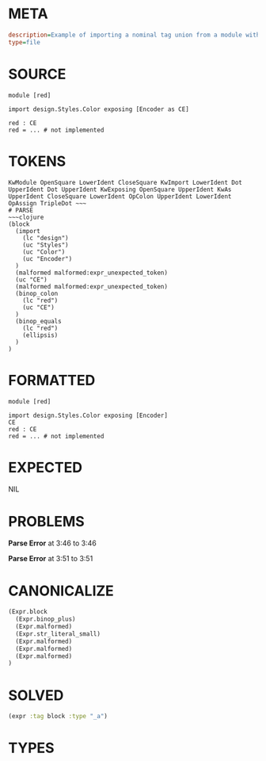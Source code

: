 # META
~~~ini
description=Example of importing a nominal tag union from a module within a package, and renaming it using `as`
type=file
~~~
# SOURCE
~~~roc
module [red]

import design.Styles.Color exposing [Encoder as CE]

red : CE
red = ... # not implemented
~~~
# TOKENS
~~~text
KwModule OpenSquare LowerIdent CloseSquare KwImport LowerIdent Dot UpperIdent Dot UpperIdent KwExposing OpenSquare UpperIdent KwAs UpperIdent CloseSquare LowerIdent OpColon UpperIdent LowerIdent OpAssign TripleDot ~~~
# PARSE
~~~clojure
(block
  (import
    (lc "design")
    (uc "Styles")
    (uc "Color")
    (uc "Encoder")
  )
  (malformed malformed:expr_unexpected_token)
  (uc "CE")
  (malformed malformed:expr_unexpected_token)
  (binop_colon
    (lc "red")
    (uc "CE")
  )
  (binop_equals
    (lc "red")
    (ellipsis)
  )
)
~~~
# FORMATTED
~~~roc
module [red]

import design.Styles.Color exposing [Encoder]
CE
red : CE
red = ... # not implemented
~~~
# EXPECTED
NIL
# PROBLEMS
**Parse Error**
at 3:46 to 3:46

**Parse Error**
at 3:51 to 3:51

# CANONICALIZE
~~~clojure
(Expr.block
  (Expr.binop_plus)
  (Expr.malformed)
  (Expr.str_literal_small)
  (Expr.malformed)
  (Expr.malformed)
  (Expr.malformed)
)
~~~
# SOLVED
~~~clojure
(expr :tag block :type "_a")
~~~
# TYPES
~~~roc
~~~
